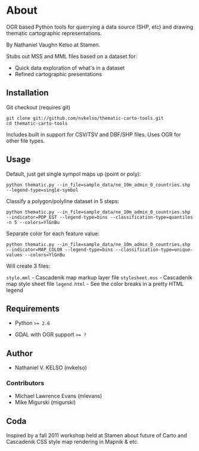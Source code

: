 # About

OGR based Python tools for querrying a data source (SHP, etc) and drawing thematic cartographic representations.

By Nathaniel Vaughn Kelso at Stamen.

Stubs out MSS and MML files based on a dataset for:

* Quick data exploration of what's in a dataset
* Refined cartographic presentations


## Installation

Git checkout (requires git)

    git clone git://github.com/nvkelso/thematic-carto-tools.git
    cd thematic-carto-tools
    
Includes built in support for CSV/TSV and DBF/SHP files. Uses OGR for other file types.


## Usage

Default, just get single sympol maps up (point or poly):

    python thematic.py --in_file=sample_data/ne_10m_admin_0_countries.shp --legend-type=single-symbol

Classify a polygon/polyline dataset in 5 steps:

    python thematic.py --in_file=sample_data/ne_10m_admin_0_countries.shp --indicator=POP_EST --legend-type=bins --classification-type=quantiles -n 5 --colors=YlGnBu

Separate color for each feature value:

    python thematic.py --in_file=sample_data/ne_10m_admin_0_countries.shp --indicator=MAP_COLOR --legend-type=bins --classification-type=unique-values --colors=YlGnBu

Will create 3 files:

`style.mml` - Cascadenik map markup layer file
`stylesheet.mss` - Cascadenik map style sheet file
`legend.html` - See the color breaks in a pretty HTML legend
    

## Requirements

- Python `>= 2.6`

- GDAL with OGR support `>= ?`


## Author

- Nathaniel V. KELSO (nvkelso)

### Contributors

- Michael Lawrence Evans (mlevans)
- Mike Migurski (migurski)


## Coda

Inspired by a fall 2011 workshop held at Stamen about future of Carto and Cascadenik CSS style map rendering in Mapnik & etc.